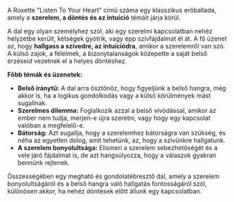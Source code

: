A Roxette "Listen To Your Heart" című száma egy klasszikus erőballada, amely a **szerelem, a döntés és az intuíció** témáit járja körül.

A dal egy olyan személyhez szól, aki egy szerelmi kapcsolatban nehéz helyzetbe került, kétségek gyötrik, vagy épp szívfájdalmat él át. A fő üzenet az, hogy **hallgass a szívedre, az intuíciódra**, amikor a szerelemről van szó. A külső zajok, a félelmek, a bizonytalanságok közepette a saját belső érzéseid vezetnek el a helyes döntéshez.

**Főbb témák és üzenetek:**

*   **Belső iránytű:** A dal arra ösztönöz, hogy figyeljünk a belső hangra, még akkor is, ha a logikus gondolkodás vagy a külső körülmények mást sugallnak.
*   **Szerelmes dilemma:** Foglalkozik azzal a belső vívódással, amikor az ember nem tudja, merjen-e újra szeretni, vagy hogy egy kapcsolat valóban a megfelelő-e.
*   **Bátorság:** Azt sugallja, hogy a szerelemhez bátorságra van szükség, és néha az egyetlen dolog, amit tehetünk, az, hogy a szívünkre hallgatunk.
*   **A szerelem bonyolultsága:** Elismeri a szerelem sebezhetőségét és a vele járó fájdalmat is, de azt hangsúlyozza, hogy a válaszok gyakran bennünk rejlenek.

Összességében egy megható és gondolatébresztő dal, amely a szerelem bonyolultságáról és a belső hangra való hallgatás fontosságáról szól, különösen akkor, ha nehéz döntések előtt állunk egy kapcsolatban.